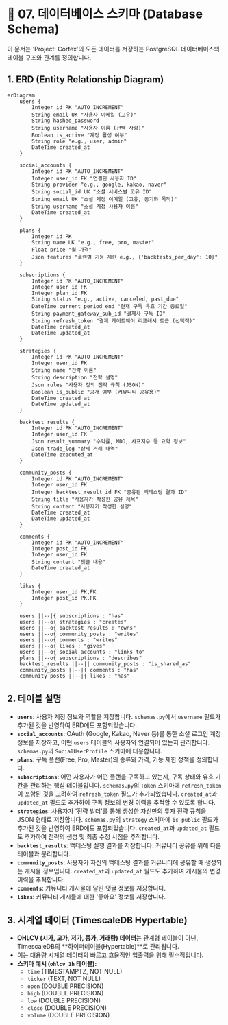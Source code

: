 # 💾 07. 데이터베이스 스키마 (Database Schema)

이 문서는 'Project: Cortex'의 모든 데이터를 저장하는 PostgreSQL 데이터베이스의 테이블 구조와 관계를 정의합니다.

## 1. ERD (Entity Relationship Diagram)

```mermaid
erDiagram
    users {
        Integer id PK "AUTO_INCREMENT"
        String email UK "사용자 이메일 (고유)"
        String hashed_password
        String username "사용자 이름 (선택 사항)"
        Boolean is_active "계정 활성 여부"
        String role "e.g., user, admin"
        DateTime created_at
    }

    social_accounts {
        Integer id PK "AUTO_INCREMENT"
        Integer user_id FK "연결된 사용자 ID"
        String provider "e.g., google, kakao, naver"
        String social_id UK "소셜 서비스별 고유 ID"
        String email UK "소셜 계정 이메일 (고유, 동기화 목적)"
        String username "소셜 계정 사용자 이름"
        DateTime created_at
    }

    plans {
        Integer id PK
        String name UK "e.g., free, pro, master"
        Float price "월 가격"
        Json features "플랜별 기능 제한 e.g., {'backtests_per_day': 10}"
    }

    subscriptions {
        Integer id PK "AUTO_INCREMENT"
        Integer user_id FK
        Integer plan_id FK
        String status "e.g., active, canceled, past_due"
        DateTime current_period_end "현재 구독 유효 기간 종료일"
        String payment_gateway_sub_id "결제사 구독 ID"
        String refresh_token "결제 게이트웨이 리프레시 토큰 (선택적)"
        DateTime created_at
        DateTime updated_at
    }

    strategies {
        Integer id PK "AUTO_INCREMENT"
        Integer user_id FK
        String name "전략 이름"
        String description "전략 설명"
        Json rules "사용자 정의 전략 규칙 (JSON)"
        Boolean is_public "공개 여부 (커뮤니티 공유용)"
        DateTime created_at
        DateTime updated_at
    }

    backtest_results {
        Integer id PK "AUTO_INCREMENT"
        Integer user_id FK
        Json result_summary "수익률, MDD, 샤프지수 등 요약 정보"
        Json trade_log "상세 거래 내역"
        DateTime executed_at
    }

    community_posts {
        Integer id PK "AUTO_INCREMENT"
        Integer user_id FK
        Integer backtest_result_id FK "공유된 백테스팅 결과 ID"
        String title "사용자가 작성한 공유 제목"
        String content "사용자가 작성한 설명"
        DateTime created_at
        DateTime updated_at
    }

    comments {
        Integer id PK "AUTO_INCREMENT"
        Integer post_id FK
        Integer user_id FK
        String content "댓글 내용"
        DateTime created_at
    }

    likes {
        Integer user_id PK,FK
        Integer post_id PK,FK
    }

    users ||--|{ subscriptions : "has"
    users ||--o{ strategies : "creates"
    users ||--o{ backtest_results : "owns"
    users ||--o{ community_posts : "writes"
    users ||--o{ comments : "writes"
    users ||--o{ likes : "gives"
    users ||--o{ social_accounts : "links_to"
    plans ||--o{ subscriptions : "describes"
    backtest_results ||--|| community_posts : "is_shared_as"
    community_posts ||--|{ comments : "has"
    community_posts ||--|{ likes : "has"
```

## 2. 테이블 설명

- **`users`**: 사용자 계정 정보와 역할을 저장합니다. `schemas.py`에서 `username` 필드가 추가된 것을 반영하여 ERD에도 포함되었습니다.
- **`social_accounts`**: OAuth (Google, Kakao, Naver 등)를 통한 소셜 로그인 계정 정보를 저장하고, 어떤 `users` 테이블의 사용자와 연결되어 있는지 관리합니다. `schemas.py`의 `SocialUserProfile` 스키마에 대응합니다.
- **`plans`**: 구독 플랜(Free, Pro, Master)의 종류와 가격, 기능 제한 정책을 정의합니다.
- **`subscriptions`**: 어떤 사용자가 어떤 플랜을 구독하고 있는지, 구독 상태와 유효 기간을 관리하는 핵심 테이블입니다. `schemas.py`의 `Token` 스키마에 `refresh_token`이 포함된 것을 고려하여 `refresh_token` 필드가 추가되었습니다. `created_at`과 `updated_at` 필드도 추가하여 구독 정보의 변경 이력을 추적할 수 있도록 합니다.
- **`strategies`**: 사용자가 '전략 빌더'를 통해 생성한 자신만의 투자 전략 규칙을 JSON 형태로 저장합니다. `schemas.py`의 `Strategy` 스키마에 `is_public` 필드가 추가된 것을 반영하여 ERD에도 포함되었습니다. `created_at`과 `updated_at` 필드도 추가하여 전략의 생성 및 최종 수정 시점을 추적합니다.
- **`backtest_results`**: 백테스팅 실행 결과를 저장합니다. 커뮤니티 공유를 위해 다른 테이블과 분리합니다.
- **`community_posts`**: 사용자가 자신의 백테스팅 결과를 커뮤니티에 공유할 때 생성되는 게시물 정보입니다. `created_at`과 `updated_at` 필드도 추가하여 게시물의 변경 이력을 추적합니다.
- **`comments`**: 커뮤니티 게시물에 달린 댓글 정보를 저장합니다.
- **`likes`**: 커뮤니티 게시물에 대한 '좋아요' 정보를 저장합니다.

## 3. 시계열 데이터 (TimescaleDB Hypertable)

- **OHLCV (시가, 고가, 저가, 종가, 거래량) 데이터**는 관계형 테이블이 아닌, TimescaleDB의 **하이퍼테이블(Hypertable)**로 관리됩니다.
- 이는 대용량 시계열 데이터의 빠르고 효율적인 입출력을 위해 필수적입니다.
- **스키마 예시 (`ohlcv_1h` 테이블):**
  - `time` (TIMESTAMPTZ, NOT NULL)
  - `ticker` (TEXT, NOT NULL)
  - `open` (DOUBLE PRECISION)
  - `high` (DOUBLE PRECISION)
  - `low` (DOUBLE PRECISION)
  - `close` (DOUBLE PRECISION)
  - `volume` (DOUBLE PRECISION)
